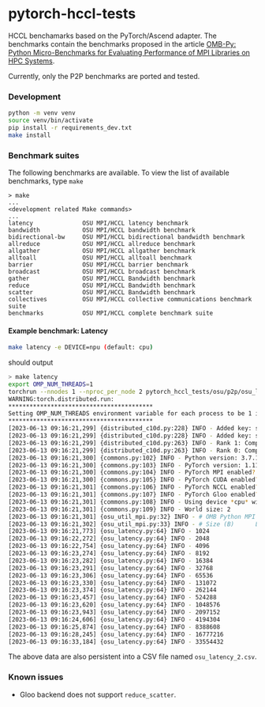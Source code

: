 # pytorch-hccl-tests

HCCL benchamarks based on the PyTorch/Ascend adapter. The benchmarks contain the benchmarks proposed in the article [OMB-Py: Python Micro-Benchmarks for Evaluating Performance of MPI Libraries on HPC Systems](https://arxiv.org/pdf/2110.10659.pdf).


Currently, only the P2P benchmarks are ported and tested.

### Development

```bash
python -m venv venv
source venv/bin/activate
pip install -r requirements_dev.txt
make install
```


### Benchmark suites

The following benchmarks are available. To view the list of available benchmarks, type `make`


```
> make
...
<development related Make commands>
...
latency              OSU MPI/HCCL latency benchmark
bandwidth            OSU MPI/HCCL bandwidth benchmark
bidirectional-bw     OSU MPI/HCCL bidirectional bandwidth benchmark
allreduce            OSU MPI/HCCL allreduce benchmark
allgather            OSU MPI/HCCL allgather benchmark
alltoall             OSU MPI/HCCL alltoall benchmark
barrier              OSU MPI/HCCL barrier benchmark
broadcast            OSU MPI/HCCL broadcast benchmark
gather               OSU MPI/HCCL Bandwidth benchmark
reduce               OSU MPI/HCCL Bandwidth benchmark
scatter              OSU MPI/HCCL Bandwidth benchmark
collectives          OSU MPI/HCCL collective communications benchmark suite
benchmarks           OSU MPI/HCCL complete benchmark suite
```


#### Example benchmark: Latency

```bash
make latency -e DEVICE=npu (default: cpu)
```

should output

```bash
> make latency
export OMP_NUM_THREADS=1
torchrun --nnodes 1 --nproc_per_node 2 pytorch_hccl_tests/osu/p2p/osu_latency.py --device cpu
WARNING:torch.distributed.run:
*****************************************
Setting OMP_NUM_THREADS environment variable for each process to be 1 in default, to avoid your system being overloaded, please further tune the variable for optimal performance in your application as needed. 
*****************************************
[2023-06-13 09:16:21,299] {distributed_c10d.py:228} INFO - Added key: store_based_barrier_key:1 to store for rank: 1
[2023-06-13 09:16:21,299] {distributed_c10d.py:228} INFO - Added key: store_based_barrier_key:1 to store for rank: 0
[2023-06-13 09:16:21,299] {distributed_c10d.py:263} INFO - Rank 1: Completed store-based barrier for key:store_based_barrier_key:1 with 2 nodes.
[2023-06-13 09:16:21,299] {distributed_c10d.py:263} INFO - Rank 0: Completed store-based barrier for key:store_based_barrier_key:1 with 2 nodes.
[2023-06-13 09:16:21,300] {commons.py:102} INFO - Python version: 3.7.10
[2023-06-13 09:16:21,300] {commons.py:103} INFO - PyTorch version: 1.11.0+cpu
[2023-06-13 09:16:21,300] {commons.py:104} INFO - PyTorch MPI enabled?: False
[2023-06-13 09:16:21,300] {commons.py:105} INFO - PyTorch CUDA enabled?: False
[2023-06-13 09:16:21,301] {commons.py:106} INFO - PyTorch NCCL enabled?: False
[2023-06-13 09:16:21,301] {commons.py:107} INFO - PyTorch Gloo enabled?: True
[2023-06-13 09:16:21,301] {commons.py:108} INFO - Using device *cpu* with *gloo* backend
[2023-06-13 09:16:21,301] {commons.py:109} INFO - World size: 2
[2023-06-13 09:16:21,301] {osu_util_mpi.py:32} INFO - # OMB Python MPI Latency Test
[2023-06-13 09:16:21,302] {osu_util_mpi.py:33} INFO - # Size (B)      Latency (us)
[2023-06-13 09:16:21,773] {osu_latency.py:64} INFO - 1024                   21.39
[2023-06-13 09:16:22,272] {osu_latency.py:64} INFO - 2048                   22.63
[2023-06-13 09:16:22,754] {osu_latency.py:64} INFO - 4096                   21.49
[2023-06-13 09:16:23,274] {osu_latency.py:64} INFO - 8192                   23.53
[2023-06-13 09:16:23,282] {osu_latency.py:64} INFO - 16384                  28.48
[2023-06-13 09:16:23,291] {osu_latency.py:64} INFO - 32768                  38.55
[2023-06-13 09:16:23,306] {osu_latency.py:64} INFO - 65536                  59.47
[2023-06-13 09:16:23,330] {osu_latency.py:64} INFO - 131072                 99.48
[2023-06-13 09:16:23,374] {osu_latency.py:64} INFO - 262144                183.47
[2023-06-13 09:16:23,457] {osu_latency.py:64} INFO - 524288                350.05
[2023-06-13 09:16:23,620] {osu_latency.py:64} INFO - 1048576               682.47
[2023-06-13 09:16:23,943] {osu_latency.py:64} INFO - 2097152              1370.95
[2023-06-13 09:16:24,606] {osu_latency.py:64} INFO - 4194304              2779.32
[2023-06-13 09:16:25,874] {osu_latency.py:64} INFO - 8388608              5424.14
[2023-06-13 09:16:28,245] {osu_latency.py:64} INFO - 16777216            10074.96
[2023-06-13 09:16:33,184] {osu_latency.py:64} INFO - 33554432            21090.99
```

The above data are also persistent into a CSV file named `osu_latency_2.csv`.

### Known issues

* Gloo backend does not support `reduce_scatter`.

